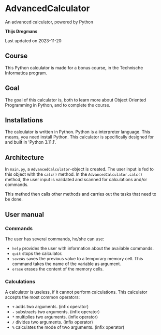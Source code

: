 # AdvancedCalculator
An advanced calculator, powered by Python

**Thijs Dregmans**

Last updated on 2023-11-20

## Course

This Python calculator is made for a bonus course, in the Technische Informatica program.

## Goal

The goal of this calculator is, both to learn more about Object Oriented Programming in Python, and to complete the course.

## Installations

The calculator is written in Python. Python is a interpreter language. This means, you need install Python.
This calculator is specifically designed for and built in 'Python 3.11.1'. 

## Architecture

In `main.py`, a `AdvancedCalculator`-object is created. The user input is fed to this object with the `calc()` method.
In the `AdvancedCalculator.calc()` method, the user input is validated and scanned for calculations and/or commands.

This method then calls other methods and carries out the tasks that need to be done.

## User manual

### Commands

The user has several commands, he/she can use:

- `help` provides the user with information about the available commands.
- `quit` stops the calculator.
- `saveAs` saves the previous value to a temporary memory cell. This command takes the name of the variable as argument.
- `erase` erases the content of the memory cells.

### Calculations

A calculator is useless, if it cannot perform calculations.
This calculator accepts the most common operators:

- `+` adds two arguments. (infix operator)
- `-` substracts two arguments. (infix operator)
- `*` multiplies two arguments. (infix operator)
- `/` divides two arguments. (infix operator)
- `%` calculates the mode of two arguments. (infix operator)

